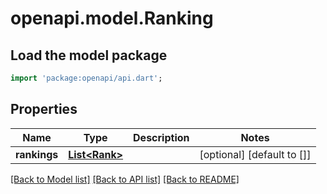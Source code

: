# openapi.model.Ranking

## Load the model package
```dart
import 'package:openapi/api.dart';
```

## Properties
Name | Type | Description | Notes
------------ | ------------- | ------------- | -------------
**rankings** | [**List&lt;Rank&gt;**](Rank.md) |  | [optional] [default to []]

[[Back to Model list]](../README.md#documentation-for-models) [[Back to API list]](../README.md#documentation-for-api-endpoints) [[Back to README]](../README.md)


